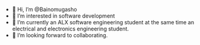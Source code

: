 - 👋 Hi, I’m @Bainomugasho
- 👀 I’m interested in software development
- 🌱 I’m currently an ALX software engineering student at the same time an electrical and electronics engineering student.
- 💞️ I’m looking forward to collaborating. 
  

<!---
Bainomugasho/Bainomugasho is a ✨ special ✨ repository because its `README.md` (this file) appears on your GitHub profile.
You can click the Preview link to take a look at your changes.
--->

